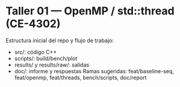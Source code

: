 # Taller 01 — OpenMP / std::thread (CE-4302)
Estructura inicial del repo y flujo de trabajo:
- src/: código C++
- scripts/: build/bench/plot
- results/ y results/raw/: salidas
- doc/: informe y respuestas
Ramas sugeridas: feat/baseline-seq, feat/openmp, feat/threads, bench/scripts, doc/report
